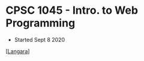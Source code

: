 # CPSC 1045 - Intro. to Web Programming

- Started Sept 8 2020

[[Langara]]

[//begin]: # "Autogenerated link references for markdown compatibility"
[Langara]: langara "Langara"
[//end]: # "Autogenerated link references"